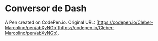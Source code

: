 # Conversor de Dash

A Pen created on CodePen.io. Original URL: [https://codepen.io/Cleber-Marcolino/pen/abXyNGb](https://codepen.io/Cleber-Marcolino/pen/abXyNGb).

